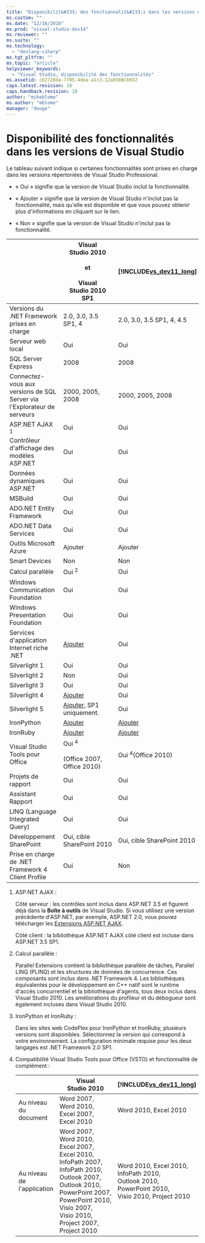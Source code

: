 ```yaml
---
title: "Disponibilit&#233; des fonctionnalit&#233;s dans les versions de Visual&#160;Studio | Microsoft Docs"
ms.custom: ""
ms.date: "12/16/2016"
ms.prod: "visual-studio-dev14"
ms.reviewer: ""
ms.suite: ""
ms.technology: 
  - "devlang-csharp"
ms.tgt_pltfrm: ""
ms.topic: "article"
helpviewer_keywords: 
  - "Visual Studio, disponibilité des fonctionnalités"
ms.assetid: cb2728da-7705-4dea-a1c3-12a0388cb652
caps.latest.revision: 18
caps.handback.revision: 18
author: "mikeblome"
ms.author: "mblome"
manager: "douge"
---
```

# Disponibilit&#233; des fonctionnalit&#233;s dans les versions de Visual&#160;Studio
Le tableau suivant indique si certaines fonctionnalités sont prises en charge dans les versions répertoriées de Visual Studio Professional.  
  
-   « Oui » signifie que la version de Visual Studio inclut la fonctionnalité.  
  
-   « Ajouter » signifie que la version de Visual Studio n'inclut pas la fonctionnalité, mais qu'elle est disponible et que vous pouvez obtenir plus d'informations en cliquant sur le lien.  
  
-   « Non » signifie que la version de Visual Studio n'inclut pas la fonctionnalité.  
  
||Visual Studio 2010<br /><br /> et<br /><br /> Visual Studio 2010 SP1|[!INCLUDE[vs_dev11_long](../data-tools/includes/vs_dev11_long_md.md)]|[!INCLUDE[vs_dev12](../data-tools/includes/vs_dev12_md.md)]|  
|-|----------------------------------------------------------|-------------------------------------------------------------------|--------------------------------------------------------------|  
|Versions du .NET Framework prises en charge|2.0, 3.0, 3.5 SP1, 4|2.0, 3.0, 3.5 SP1, 4, 4.5|2.0, 3.0, 3.5 SP1, 4, 4.5, 4.5.1|  
|Serveur web local|Oui|Oui|Oui|  
|SQL Server Express|2008|2008|2008|  
|Connectez\-vous aux versions de SQL Server via l'Explorateur de serveurs|2000, 2005, 2008|2000, 2005, 2008|2000, 2005, 2008|  
|ASP.NET AJAX <sup>1</sup>|Oui|Oui|Oui|  
|Contrôleur d'affichage des modèles ASP.NET|Oui|Oui|Oui|  
|Données dynamiques ASP.NET|Oui|Oui|Oui|  
|MSBuild|Oui|Oui|Oui|  
|ADO.NET Entity Framework|Oui|Oui|Oui|  
|ADO.NET Data Services|Oui|Oui|Oui|  
|Outils Microsoft Azure|Ajouter|Ajouter||  
|Smart Devices|Non|Non||  
|Calcul parallèle|Oui <sup>2</sup>|Oui|Oui|  
|Windows Communication Foundation|Oui|Oui|Oui|  
|Windows Presentation Foundation|Oui|Oui|Oui|  
|Services d'application Internet riche .NET|[Ajouter](http://go.microsoft.com/fwlink/?LinkID=230768)|Oui|Oui|  
|Silverlight 1|Oui|Oui|Oui|  
|Silverlight 2|Non|Oui|Oui|  
|Silverlight 3|Oui|Oui|Oui|  
|Silverlight 4|[Ajouter](http://go.microsoft.com/fwlink/?LinkID=153710)|Oui|Oui|  
|Silverlight 5|[Ajouter](http://go.microsoft.com/fwlink/?LinkID=215392), SP1 uniquement.|Oui|Oui|  
|IronPython|[Ajouter](http://go.microsoft.com/fwlink/?LinkID=183863)|[Ajouter](http://go.microsoft.com/fwlink/?LinkID=183863)|[Ajouter](http://go.microsoft.com/fwlink/?LinkID=183863)|  
|IronRuby|[Ajouter](http://go.microsoft.com/fwlink/?LinkID=183864)|[Ajouter](http://go.microsoft.com/fwlink/?LinkID=183864)|[Ajouter](http://go.microsoft.com/fwlink/?LinkID=183864)|  
|Visual Studio Tools pour Office|Oui <sup>4</sup><br /><br /> \(Office 2007, Office 2010\)|Oui <sup>4</sup>\(Office 2010\)|Oui <sup>4</sup>\(Office 2013\)|  
|Projets de rapport|Oui|Oui|Oui|  
|Assistant Rapport|Oui|Oui|Oui|  
|LINQ \(Language Integrated Query\)|Oui|Oui|Oui|  
|Développement SharePoint|Oui, cible SharePoint 2010|Oui, cible SharePoint 2010|Oui, cible SharePoint 2013|  
|Prise en charge de .NET Framework 4 Client Profile|Oui|Non|Non|  
  
1.  ASP.NET AJAX :  
  
     Côté serveur : les contrôles sont inclus dans ASP.NET 3.5 et figurent déjà dans la **Boîte à outils** de Visual Studio.  Si vous utilisez une version précédente d'ASP.NET, par exemple, ASP.NET 2.0, vous pouvez télécharger les [Extensions ASP.NET AJAX](http://go.microsoft.com/fwlink/?LinkID=75360).  
  
     Côté client : la bibliothèque ASP.NET AJAX côté client est incluse dans ASP.NET 3.5 SP1.  
  
2.  Calcul parallèle :  
  
     Parallel Extensions contient la bibliothèque parallèle de tâches, Parallel LINQ \(PLINQ\) et les structures de données de concurrence. Ces composants sont inclus dans .NET Framework 4.  Les bibliothèques équivalentes pour le développement en C\+\+ natif sont le runtime d'accès concurrentiel et la bibliothèque d'agents, tous deux inclus dans Visual Studio 2010.  Les améliorations du profileur et du débogueur sont également incluses dans Visual Studio 2010.  
  
3.  IronPython et IronRuby :  
  
     Dans les sites web CodePlex pour IronPython et IronRuby, plusieurs versions sont disponibles.  Sélectionnez la version qui correspond à votre environnement.  La configuration minimale requise pour les deux langages est .NET Framework 2.0 SP1.  
  
4.  Compatibilité Visual Studio Tools pour Office \(VSTO\) et fonctionnalité de complément :  
  
    ||Visual Studio 2010|[!INCLUDE[vs_dev11_long](../data-tools/includes/vs_dev11_long_md.md)]|[!INCLUDE[vs_dev12](../data-tools/includes/vs_dev12_md.md)]|  
    |-|------------------------|-------------------------------------------------------------------|--------------------------------------------------------------|  
    |Au niveau du document|Word 2007, Word 2010, Excel 2007, Excel 2010|Word 2010, Excel 2010|Word 2013, Excel 2013|  
    |Au niveau de l'application|Word 2007, Word 2010, Excel 2007, Excel 2010, InfoPath 2007, InfoPath 2010, Outlook 2007, Outlook 2010, PowerPoint 2007, PowerPoint 2010, Visio 2007, Visio 2010, Project 2007, Project 2010|Word 2010, Excel 2010, InfoPath 2010, Outlook 2010, PowerPoint 2010, Visio 2010, Project 2010|Word 2013, Excel 2013, InfoPath 2013, Outlook 2013, PowerPoint 2013, Visio 2013, Project 2013|